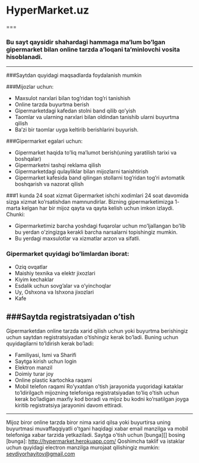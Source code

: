 # HyperMarket.uz
===
### Bu sayt qaysidir shahardagi hammaga ma’lum bo’lgan gipermarket bilan online tarzda a’loqani ta’minlovchi vosita hisoblanadi.
---
###Saytdan quyidagi maqsadlarda foydalanish mumkin

###Mijozlar uchun:
  * Maxsulot narxlari bilan tog’ridan tog’ri tanishish
  * Online tarzda buyurtma berish
  * Gipermarketdagi kafedan stolni band qilib qo’yish
  * Taomlar va ularning narxlari bilan oldindan tanishib ularni buyurtma qilish
  * Ba’zi bir taomlar uyga keltirib berishlarini buyurish.

###Gipermarket egalari uchun:
  * Gipermarket haqida to’liq ma’lumot berish(uning yaratilish tarixi va boshqalar)
  * Gipermarketni tashqi reklama qilish
  * Gipermarketdagi qulayliklar bilan mijozlarni tanishtirish
  * Gipermarket kafesida band qilingan stollarni tog’ridan tog’ri avtomatik boshqarish va nazorat qilish

###1 kunda 24 soat xizmat
  Gipermarket ishchi xodimlari 24 soat davomida sizga xizmat ko’rsatishdan mamnundirlar. Bizning gipermarketimizga 1- marta kelgan har bir mijoz qayta va qayta kelish uchun imkon izlaydi. Chunki:
  * Gipermarketimiz barcha yoshdagi fuqarolar uchun mo’ljallangan bo’lib bu yerdan o’zingizga kerakli barcha narsalarni topishingiz mumkin.
  * Bu yerdagi maxsulotlar va xizmatlar arzon va sifatli.

### Gipermarket quyidagi bo’limlardan iborat:
* Oziq ovqatlar
* Maishiy texnika va elektr jixozlari
* Kiyim kechaklar
* Esdalik uchun sovg’alar va o’yinchoqlar
* Uy, Oshxona va Ishxona jixozlari
* Kafe

###Saytda registratsiyadan o’tish
---
Gipermarketdan online tarzda xarid qilish uchun yoki buyurtma berishingiz uchun saytdan registratsiyadan o’tishingiz kerak bo’ladi. Buning uchun quyidagilarni to’ldirish kerak bo’ladi:
* Familiyasi, Ismi va Sharifi
* Saytga kirish uchun login
* Elektron manzil
* Doimiy turar joy
* Online plastic kartochka raqami
* Mobil telefon raqami
Ro’yxatdan o’tish jarayonida yuqoridagi kataklar to’ldirilgach mijozning telefoniga registratsiyadan to’liq o’tish uchun kerak bo’ladigan maxfiy kod boradi va mijoz bu kodni ko’rsatilgan joyga kiritib registratsiya jarayonini davom ettiradi.
---

Mijoz biror online tarzda biror nima xarid qilsa yoki buyurtirsa uning buyurtmasi muvaffaqqiyatli o’tgani haqidagi xabar email manzilga va mobil telefoniga xabar tarzida yetkaziladi.
Saytga o'tish uchun [bunga][] bosing
[bunga]: http://hypermarket.herokuapp.com/
Qoshimcha taklif va istaklar uchun quyidagi electron manzilga murojaat qilishingiz mumkin:
sevdiyorhayitov@gmail.com
